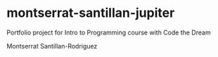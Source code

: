 # montserrat-santillan-jupiter
Portfolio project for Intro to Programming course with Code the Dream

Montserrat Santillan-Rodriguez